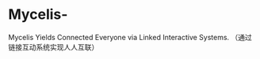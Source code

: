 # Mycelis-
​Mycelis ​Yields ​Connected ​Everyone via ​Linked ​Interactive ​Systems. （通过链接互动系统实现人人互联）
